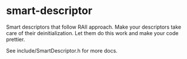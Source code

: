 smart-descriptor
================

Smart descriptors that follow RAII approach.
Make your descriptors take care of their deinitialization. Let them do this work and make
your code prettier.

See include/SmartDescriptor.h for more docs.
